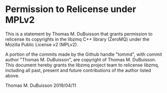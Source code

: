 # Permission to Relicense under MPLv2

This is a statement by Thomas M. DuBuisson
that grants permission to relicense its copyrights in the libzmq C++
library (ZeroMQ) under the Mozilla Public License v2 (MPLv2).

A portion of the commits made by the Github handle "tommd", with
commit author "Thomas M. DuBuisson", are copyright of Thomas M. DuBuisson.
This document hereby grants the libzmq project team to relicense libzmq,
including all past, present and future contributions of the author listed above.

Thomas M. DuBuisson
2019/04/11
